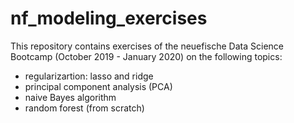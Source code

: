 # nf_modeling_exercises

This repository contains exercises of the neuefische Data Science Bootcamp (October 2019 - January 2020) on the following topics:
- regularizartion: lasso and ridge
- principal component analysis (PCA)
- naive Bayes algorithm
- random forest (from scratch)
